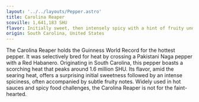 ```yaml
---
layout: '../../layouts/Pepper.astro'
title: Carolina Reaper
scoville: 1,641,183 SHU
flavor: Initially sweet, then intensely spicy with a hint of fruity undertones.
origin: South Carolina, United States
---
```


The Carolina Reaper holds the Guinness World Record for the hottest pepper. It was selectively bred for heat by crossing a Pakistani Naga pepper with a Red Habanero. Originating in South Carolina, this pepper boasts a scorching heat that peaks around 1.6 million SHU. Its flavor, amid the searing heat, offers a surprising initial sweetness followed by an intense spiciness, often accompanied by subtle fruity notes. Widely used in hot sauces and spicy food challenges, the Carolina Reaper is not for the faint-hearted.

